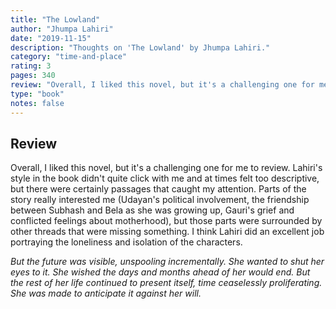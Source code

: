 ```yaml
---
title: "The Lowland"
author: "Jhumpa Lahiri"
date: "2019-11-15"
description: "Thoughts on 'The Lowland' by Jhumpa Lahiri."
category: "time-and-place"
rating: 3
pages: 340
review: "Overall, I liked this novel, but it's a challenging one for me to review. Lahiri's style in the book didn't quite click with me and at times felt too descriptive, but there were certainly passages that caught my attention. Parts of the story really interested me (Udayan's political involvement, the friendship between Subhash and Bela as she was growing up, Gauri's grief and conflicted feelings about motherhood), but those parts were surrounded by other threads that were missing something. I think Lahiri did an excellent job portraying the loneliness and isolation of the characters.<br/><br/><i>But the future was visible, unspooling incrementally. She wanted to shut her eyes to it. She wished the days and months ahead of her would end. But the rest of her life continued to present itself, time ceaselessly proliferating. She was made to anticipate it against her will.</i>"
type: "book"
notes: false
---
```


## Review

Overall, I liked this novel, but it's a challenging one for me to review. Lahiri's style in the book didn't quite click with me and at times felt too descriptive, but there were certainly passages that caught my attention. Parts of the story really interested me (Udayan's political involvement, the friendship between Subhash and Bela as she was growing up, Gauri's grief and conflicted feelings about motherhood), but those parts were surrounded by other threads that were missing something. I think Lahiri did an excellent job portraying the loneliness and isolation of the characters.

_But the future was visible, unspooling incrementally. She wanted to shut her eyes to it. She wished the days and months ahead of her would end. But the rest of her life continued to present itself, time ceaselessly proliferating. She was made to anticipate it against her will._
